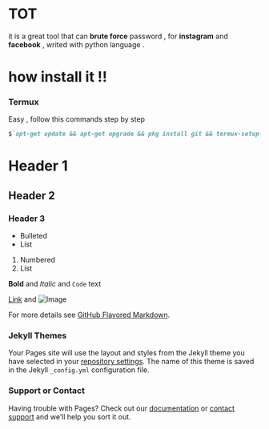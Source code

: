 # TOT
it is a great tool that can <b>brute force</b> 
password , for <b>instagram</b> and <b>facebook</b> , writed
with python language .

# how install it !!

<h3><b> Termux </b></h3>

Easy , follow this commands step by step
```Markdown
$`apt-get update && apt-get upgrade && pkg install git && termux-setup-storage`
```
# Header 1
## Header 2
### Header 3

- Bulleted
- List

1. Numbered
2. List

**Bold** and _Italic_ and `Code` text

[Link](url) and ![Image](src)

For more details see [GitHub Flavored Markdown](https://guides.github.com/features/mastering-markdown/).

### Jekyll Themes

Your Pages site will use the layout and styles from the Jekyll theme you have selected in your [repository settings](https://github.com/3shadow7/TOT/settings/pages). The name of this theme is saved in the Jekyll `_config.yml` configuration file.

### Support or Contact

Having trouble with Pages? Check out our [documentation](https://docs.github.com/categories/github-pages-basics/) or [contact support](https://support.github.com/contact) and we’ll help you sort it out.
